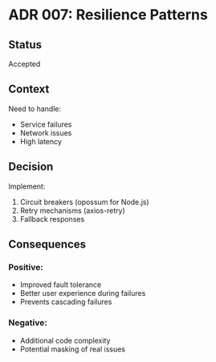 # ADR 007: Resilience Patterns

## Status
Accepted

## Context
Need to handle:
- Service failures
- Network issues
- High latency

## Decision
Implement:
1. Circuit breakers (opossum for Node.js)
2. Retry mechanisms (axios-retry)
3. Fallback responses

## Consequences
### Positive:
- Improved fault tolerance
- Better user experience during failures
- Prevents cascading failures

### Negative:
- Additional code complexity
- Potential masking of real issues 